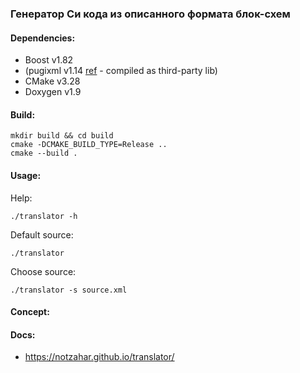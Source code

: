 ### Генератор Си кода из описанного формата блок-схем

#### Dependencies:
- Boost v1.82
- (pugixml v1.14 [ref](https://github.com/zeux/pugixml) - compiled as third-party lib)
- CMake v3.28
- Doxygen v1.9

#### Build:
```
mkdir build && cd build
cmake -DCMAKE_BUILD_TYPE=Release ..
cmake --build .
```

#### Usage:
Help:
```
./translator -h
```

Default source:
```
./translator
```

Choose source:
```
./translator -s source.xml
```

#### Concept:
<!-- here must be IR description -->

#### Docs:
- https://notzahar.github.io/translator/

